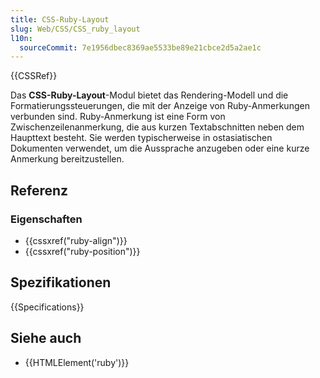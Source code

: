 ```yaml
---
title: CSS-Ruby-Layout
slug: Web/CSS/CSS_ruby_layout
l10n:
  sourceCommit: 7e1956dbec8369ae5533be89e21cbce2d5a2ae1c
---
```


{{CSSRef}}

Das **CSS-Ruby-Layout**-Modul bietet das Rendering-Modell und die Formatierungssteuerungen, die mit der Anzeige von Ruby-Anmerkungen verbunden sind. Ruby-Anmerkung ist eine Form von Zwischenzeilenanmerkung, die aus kurzen Textabschnitten neben dem Haupttext besteht. Sie werden typischerweise in ostasiatischen Dokumenten verwendet, um die Aussprache anzugeben oder eine kurze Anmerkung bereitzustellen.

## Referenz

### Eigenschaften

- {{cssxref("ruby-align")}}
- {{cssxref("ruby-position")}}

## Spezifikationen

{{Specifications}}

## Siehe auch

- {{HTMLElement('ruby')}}
